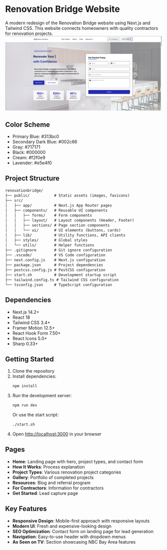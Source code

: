 # Renovation Bridge Website

A modern redesign of the Renovation Bridge website using Next.js and Tailwind CSS. This website connects homeowners with quality contractors for renovation projects.
![Renovation Bridge Website Screenshot](screenshot.png)

## Color Scheme

- Primary Blue: #313bc0
- Secondary Dark Blue: #002c66
- Gray: #717171
- Black: #000000
- Cream: #f2f0e9
- Lavender: #e5e4f0

## Project Structure

```
renovationbridge/
├── public/           # Static assets (images, favicons)
├── src/
│   ├── app/          # Next.js App Router pages
│   ├── components/   # Reusable UI components
│   │   ├── forms/    # Form components
│   │   ├── layout/   # Layout components (Header, Footer)
│   │   ├── sections/ # Page section components
│   │   └── ui/       # UI elements (buttons, cards)
│   ├── lib/          # Utility functions, API clients
│   ├── styles/       # Global styles
│   └── utils/        # Helper functions
├── .gitignore        # Git ignore configuration
├── .vscode/          # VS Code configuration
├── next.config.js    # Next.js configuration
├── package.json      # Project dependencies
├── postcss.config.js # PostCSS configuration
├── start.sh          # Development startup script
├── tailwind.config.ts # Tailwind CSS configuration
└── tsconfig.json     # TypeScript configuration
```

## Dependencies

- Next.js 14.2+
- React 18
- Tailwind CSS 3.4+
- Framer Motion 12.5+
- React Hook Form 7.50+
- React Icons 5.0+
- Sharp 0.33+

## Getting Started

1. Clone the repository
2. Install dependencies:
   ```bash
   npm install
   ```
3. Run the development server:
   ```bash
   npm run dev
   ```
   Or use the start script:
   ```bash
   ./start.sh
   ```
4. Open [http://localhost:3000](http://localhost:3000) in your browser

## Pages

- **Home**: Landing page with hero, project types, and contact form
- **How It Works**: Process explanation
- **Project Types**: Various renovation project categories
- **Gallery**: Portfolio of completed projects
- **Resources**: Blog and referral program
- **For Contractors**: Information for contractors
- **Get Started**: Lead capture page

## Key Features

- **Responsive Design**: Mobile-first approach with responsive layouts
- **Modern UI**: Fresh and expensive-looking design
- **SEO Optimization**: Contact form on landing page for lead generation
- **Navigation**: Easy-to-use header with dropdown menus
- **As Seen on TV**: Section showcasing NBC Bay Area features 